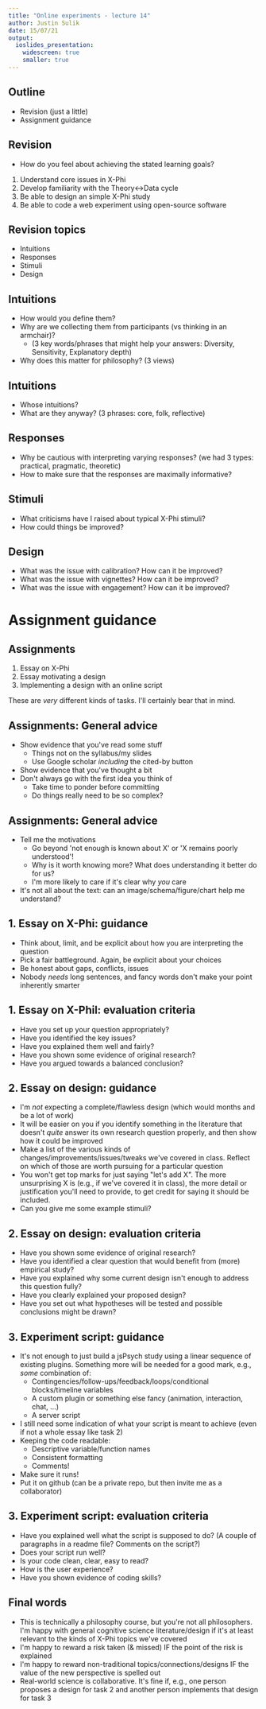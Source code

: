 ```yaml
---
title: "Online experiments - lecture 14"
author: Justin Sulik
date: 15/07/21
output: 
  ioslides_presentation:
    widescreen: true
    smaller: true
---
```


## Outline

- Revision (just a little)
- Assignment guidance

## Revision

- How do you feel about achieving the stated learning goals?

1. Understand core issues in X-Phi
2. Develop familiarity with the Theory&harr;Data cycle
3. Be able to design an simple X-Phi study
4. Be able to code a web experiment using open-source software

## Revision topics

- Intuitions
- Responses
- Stimuli
- Design

## Intuitions

- How would you define them?
- Why are we collecting them from participants (vs thinking in an armchair)? 
  - (3 key words/phrases that might help your answers: Diversity, Sensitivity, Explanatory depth)
- Why does this matter for philosophy? (3 views)

## Intuitions

- Whose intuitions?
- What are they anyway? (3 phrases: core, folk, reflective)

## Responses

- Why be cautious with interpreting varying responses? (we had 3 types: practical, pragmatic, theoretic)
- How to make sure that the responses are maximally informative?

## Stimuli

- What criticisms have I raised about typical X-Phi stimuli?
- How could things be improved?

## Design

- What was the issue with calibration? How can it be improved?
- What was the issue with vignettes? How can it be improved?
- What was the issue with engagement? How can it be improved?

# Assignment guidance

## Assignments

1. Essay on X-Phi
2. Essay motivating a design
3. Implementing a design with an online script

These are *very* different kinds of tasks. I'll certainly bear that in mind. 

## Assignments: General advice

- Show evidence that you've read some stuff
  - Things not on the syllabus/my slides
  - Use Google scholar *including* the cited-by button
- Show evidence that you've thought a bit
- Don't always go with the first idea you think of 
  - Take time to ponder before committing
  - Do things really need to be so complex?
  
## Assignments: General advice

- Tell me the motivations 
  - Go beyond 'not enough is known about X' or 'X remains poorly understood'! 
  - Why is it worth knowing more? What does understanding it better do for us?
  - I'm more likely to care if it's clear why *you* care
- It's not all about the text: can an image/schema/figure/chart help me understand?

## 1. Essay on X-Phi: guidance

- Think about, limit, and be explicit about how you are interpreting the question
- Pick a fair battleground. Again, be explicit about your choices
- Be honest about gaps, conflicts, issues
- Nobody *needs* long sentences, and fancy words don't make your point inherently smarter

## 1. Essay on X-Phil: evaluation criteria

- Have you set up your question appropriately?
- Have you identified the key issues?
- Have you explained them well and fairly?
- Have you shown some evidence of original research?
- Have you argued towards a balanced conclusion?

## 2. Essay on design: guidance

- I'm *not* expecting a complete/flawless design (which would months and be a lot of work)
- It will be easier on you if you identify something in the literature that doesn't *quite* answer its own research question properly, and then show how it could be improved
- Make a list of the various kinds of changes/improvements/issues/tweaks we've covered in class. Reflect on which of those are worth pursuing for a particular question
- You won't get top marks for just saying "let's add X". The more unsurprising X is (e.g., if we've covered it in class), the more detail or justification you'll need to provide, to get credit for saying it should be included. 
- Can you give me some example stimuli?

## 2. Essay on design: evaluation criteria

- Have you shown some evidence of original research?
- Have you identified a clear question that would benefit from (more) empirical study?
- Have you explained why some current design isn't enough to address this question fully?
- Have you clearly explained your proposed design? 
- Have you set out what hypotheses will be tested and possible conclusions might be drawn?

## 3. Experiment script: guidance

- It's not enough to just build a jsPsych study using a linear sequence of existing plugins. Something more will be needed for a good mark, e.g., *some* combination of:
  - Contingencies/follow-ups/feedback/loops/conditional blocks/timeline variables
  - A custom plugin or something else fancy (animation, interaction, chat, ...)
  - A server script
- I still need some indication of what your script is meant to achieve (even if not a whole essay like task 2)
- Keeping the code readable: 
  - Descriptive variable/function names
  - Consistent formatting
  - Comments!
- Make sure it runs!
- Put it on github (can be a private repo, but then invite me as a collaborator)

## 3. Experiment script: evaluation criteria

- Have you explained well what the script is supposed to do? (A couple of paragraphs in a readme file? Comments on the script?)
- Does your script run well? 
- Is your code clean, clear, easy to read?
- How is the user experience?
- Have you shown evidence of coding skills?

## Final words

- This is technically a philosophy course, but you're not all philosophers. I'm happy with general cognitive science literature/design if it's at least relevant to the kinds of X-Phi topics we've covered
- I'm happy to reward a risk taken (& missed) IF the point of the risk is explained
- I'm happy to reward non-traditional topics/connections/designs IF the value of the new perspective is spelled out
- Real-world science is collaborative. It's fine if, e.g., one person proposes a design for task 2 and another person implements that design for task 3